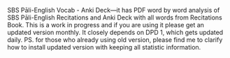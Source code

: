 SBS Pāli-English Vocab - Anki Deck—it has PDF word by word analysis of SBS Pāli-English Recitations and Anki Deck with all words from Recitations Book. This is a work in progress and if you are using it please get an updated version monthly. It closely depends on DPD 1, which gets updated daily.
PS. for those who already using old version, please find me to clarify how to install updated version with keeping all statistic information.
